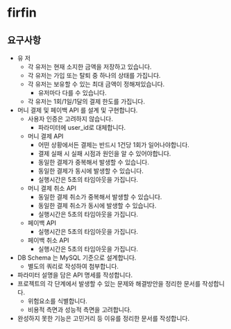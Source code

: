 # firfin

## 요구사항
- 유 저
  - 각 유저는 현재 소지한 금액을 저장하고 있습니다.
  - 각 유저는 가입 또는 탈퇴 중 하나의 상태를 가집니다.
  - 각 유저는 보유할 수 있는 최대 금액이 정해져있습니다.
    - 유저마다 다를 수 있습니다.
  - 각 유저는 1회/1일/1달의 결제 한도를 가집니다.
- 머니 결제 및 페이백 API 를 설계 및 구현합니다.
  - 사용자 인증은 고려하지 않습니다.
    - 파라미터에 user_id로 대체합니다.
  - 머니 결제 API
    - 어떤 상황에서든 결제는 반드시 1건당 1회가 일어나야합니다.
    - 결제 실패 시 실패 시점과 원인을 알 수 있어야합니다.
    - 동일한 결제가 중복해서 발생할 수 있습니다.
    - 동일한 결제가 동시에 발생할 수 있습니다.
    - 실행시간은 5초의 타임아웃을 가집니다.
  - 머니 결제 취소 API
    - 동일한 결제 취소가 중복해서 발생할 수 있습니다.
    - 동일한 결제 취소가 동시에 발생할 수 있습니다.
    - 실행시간은 5초의 타임아웃을 가집니다.
  - 페이백 API
    - 실행시간은 5초의 타임아웃을 가집니다.
  - 페이백 취소 API
    - 실행시간은 5초의 타임아웃을 가집니다.
- DB Schema 는 MySQL 기준으로 설계합니다.
  - 별도의 쿼리로 작성하여 첨부합니다.
- 파라미터 설명을 담은 API 명세를 작성합니다.
- 프로젝트의 각 단계에서 발생할 수 있는 문제와 해결방안을 정리한 문서를 작성합니다.
  - 위험요소를 식별합니다. 
  - 비용적 측면과 성능적 측면을 고려합니다.
- 완성하지 못한 기능은 고민거리 등 이유를 정리한 문서를 작성합니다.
